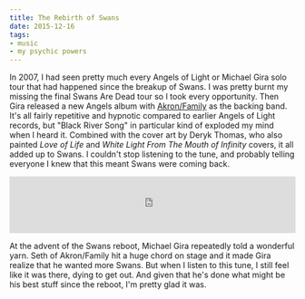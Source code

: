 ```yaml
---
title: The Rebirth of Swans
date: 2015-12-16
tags:
- music
- my psychic powers
---
```


In 2007, I had seen pretty much every Angels of Light or Michael Gira solo tour that had happened since the breakup of Swans. I was pretty burnt my missing the final Swans Are Dead tour so I took every opportunity. Then Gira released a new Angels album with [Akron/Family](https://en.wikipedia.org/wiki/Akron/Family) as the backing band. It's all fairly repetitive and hypnotic compared to earlier Angels of Light records, but "Black River Song" in particular kind of exploded my mind when I heard it. Combined with the cover art by Deryk Thomas, who also painted *Love of Life* and *White Light From The Mouth of Infinity* covers, it all added up to Swans. I couldn't stop listening to the tune, and probably telling everyone I knew that this meant Swans were coming back.

<iframe src="https://embed.spotify.com/?uri=spotify%3Atrack%3A4dtWxP8O03qn4yl0P7HXzj" width="100%" height="100" frameborder="0" allowtransparency="true"></iframe>

At the advent of the Swans reboot, Michael Gira repeatedly told a wonderful yarn. Seth of Akron/Family hit a huge chord on stage and it made Gira realize that he wanted more Swans. But when I listen to this tune, I still feel like it was there, dying to get out. And given that he's done what might be his best stuff since the reboot, I'm pretty glad it was.
